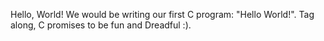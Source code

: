 Hello, World!
We would be writing our first C program: "Hello World!". Tag along, C promises to be fun and Dreadful :).
